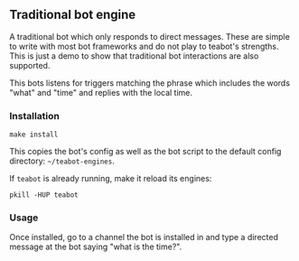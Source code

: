 ## Traditional bot engine

A traditional bot which only responds to direct messages. These are simple to
write with most bot frameworks and do not play to teabot's strengths. This is
just a demo to show that traditional bot interactions are also supported.

This bots listens for triggers matching the phrase which includes the words
"what" and "time" and replies with the local time.

### Installation

```
make install
```

This copies the bot's config as well as the bot script to the
default config directory: `~/teabot-engines`.

If `teabot` is already running, make it reload its engines:

```
pkill -HUP teabot
```

### Usage

Once installed, go to a channel the bot is installed in and type a directed
message at the bot saying "what is the time?".

